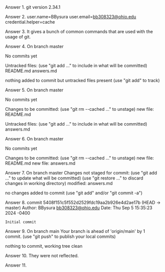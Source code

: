 Answer 1. git version 2.34.1

Answer 2. user.name=BBysura
	  user.email=bb308323@ohio.edu
	  credential.helper=cache

Answer 3. It gives a bunch of common commands that are used with the usage of git.

Answer 4.
On branch master

No commits yet

Untracked files:
  (use "git add <file>..." to include in what will be committed)
	README.md
	answers.md

nothing added to commit but untracked files present (use "git add" to track)

Answer 5. 
On branch master

No commits yet

Changes to be committed:
  (use "git rm --cached <file>..." to unstage)
	new file:   README.md

Untracked files:
  (use "git add <file>..." to include in what will be committed)
	answers.md

Answer 6.
On branch master

No commits yet

Changes to be committed:
  (use "git rm --cached <file>..." to unstage)
	new file:   README.md
	new file:   answers.md

Answer 7.
On branch master
Changes not staged for commit:
  (use "git add <file>..." to update what will be committed)
  (use "git restore <file>..." to discard changes in working directory)
	modified:   answers.md

no changes added to commit (use "git add" and/or "git commit -a")

Answer 8.
commit 5408f151c5f552d2529fdc19aa2b926e4d2ae17b (HEAD -> master)
Author: BBysura <bb308323@ohio.edu>
Date:   Thu Sep 5 15:35:23 2024 -0400

    Initial commit

Answer 9.
On branch main
Your branch is ahead of 'origin/main' by 1 commit.
  (use "git push" to publish your local commits)

nothing to commit, working tree clean

Answer 10.
They were not reflected.

Answer 11.

